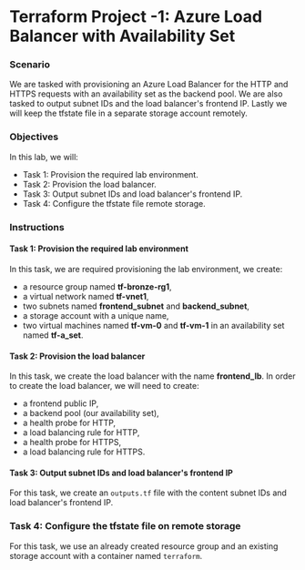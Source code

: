 # Terraform Project -1: Azure Load Balancer with Availability Set
### Scenario
We are tasked with provisioning an Azure Load Balancer for the HTTP and HTTPS requests with an availability set as the backend pool. We are also tasked to output subnet IDs and the load balancer's frontend IP. Lastly we will keep the tfstate file in a separate storage account remotely.

### Objectives
In this lab, we will:
- Task 1: Provision the required lab environment.
- Task 2: Provision the load balancer.
- Task 3: Output subnet IDs and load balancer's frontend IP.
- Task 4: Configure the tfstate file remote storage.

### Instructions

#### Task 1: Provision the required lab environment

In this task, we are required provisioning the lab environment, we create:
- a resource group named **tf-bronze-rg1**,
- a virtual network named **tf-vnet1**,
- two subnets named **frontend_subnet** and **backend_subnet**,
- a storage account with a unique name,
- two virtual machines named **tf-vm-0** and **tf-vm-1** in an availability set named **tf-a_set**.

#### Task 2: Provision the load balancer
In this task, we create the load balancer with the name **frontend_lb**. 
In order to create the load balancer, we will need to create:

- a frontend public IP,
- a backend pool (our availability set),
- a health probe for HTTP,
- a load balancing rule for HTTP,
- a health probe for HTTPS,
- a load balancing rule for HTTPS.

#### Task 3: Output subnet IDs and load balancer's frontend IP
For this task, we create an ```outputs.tf``` file with the content subnet IDs and load balancer's frontend IP.

### Task 4: Configure the tfstate file on remote storage
For this task, we use an already created resource group and an existing storage account with a container named ```terraform```.

